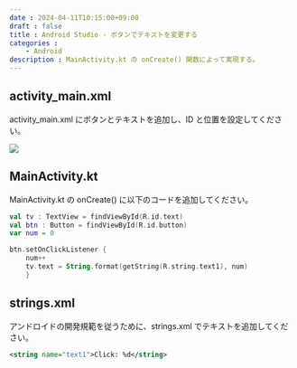 ```yaml
---
date : 2024-04-11T10:15:00+09:00
draft : false
title : Android Studio - ボタンでテキストを変更する
categories :
    - Android
description : MainActivity.kt の onCreate() 関数によって実現する。
---
```


## activity_main.xml
activity_main.xml にボタンとテキストを追加し、ID と位置を設定してください。

![](https://image.icysamon.jp/blog/2024/04/android-studio-change-text-with-button.webp)

## MainActivity.kt
MainActivity.kt の onCreate() に以下のコードを追加してください。

```kotlin
val tv : TextView = findViewById(R.id.text)
val btn : Button = findViewById(R.id.button)
var num = 0

btn.setOnClickListener {
    num++
    tv.text = String.format(getString(R.string.text1), num)
    }
```

## strings.xml
アンドロイドの開発規範を従うために、strings.xml でテキストを追加してください。

```xml
<string name="text1">Click: %d</string>
```